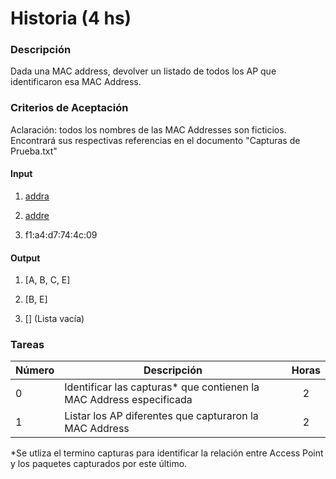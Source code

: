 # Historia (4 hs)

### Descripción

Dada una MAC address, devolver un listado de todos los AP que identificaron esa MAC Address.

### Criterios de Aceptación

Aclaración: todos los nombres de las MAC Addresses son ficticios. Encontrará sus respectivas referencias en el documento "Capturas de Prueba.txt"

#### Input

1) [addra](https://github.com/pp2-2018/wirelessanalyzer/blob/development/docs/userStories/Capturas%20de%20Prueba.md#mac-addresses-de-los-paquetes)

2) [addre](https://github.com/pp2-2018/wirelessanalyzer/blob/development/docs/userStories/Capturas%20de%20Prueba.md#mac-addresses-de-los-paquetes)

3) f1:a4:d7:74:4c:09

#### Output

1) [A, B, C, E]

2) [B, E]

3) [] (Lista vacía)

### Tareas

| Número | Descripción | Horas |
| ------ | ------ | :------: |
| 0 | Identificar las capturas* que contienen la MAC Address especificada | 2 |
| 1 | Listar los AP diferentes que capturaron la MAC Address | 2 |

*Se utliza el termino capturas para identificar la relación entre Access Point y los paquetes capturados por este último.